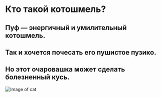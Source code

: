 # Кто такой котошмель?

## Пуф — энергичный и умилительный котошмель. 
## Так и хочется почесать его пушистое пузико. 
## Но этот очаровашка может сделать болезненный кусь.


![Image of cat](https://encrypted-tbn0.gstatic.com/images?q=tbn:ANd9GcSEHojjbA1J2iTsw4QHOoSXqurx5Xo51fdFJA&s)
